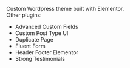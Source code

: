 Custom Wordpress theme built with Elementor.\
Other plugins:
- Advanced Custom Fields
- Custom Post Type UI
- Duplicate Page
- Fluent Form
- Header Footer Elementor
- Strong Testimonials

